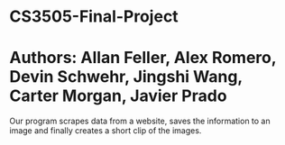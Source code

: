 # CS3505-Final-Project
# Authors: Allan Feller, Alex Romero, Devin Schwehr, Jingshi Wang, Carter Morgan, Javier Prado

Our program scrapes data from a website, saves the information to an image and finally creates a short clip of the images.
